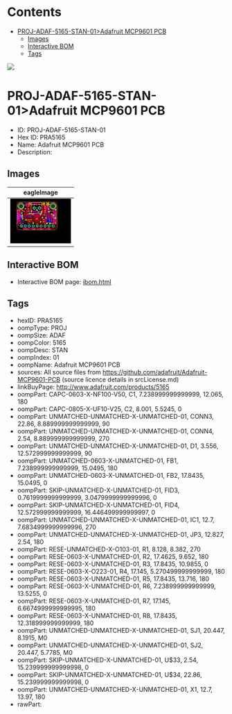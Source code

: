 



Contents
========

* [PROJ-ADAF-5165-STAN-01>Adafruit MCP9601 PCB](#proj-adaf-5165-stan-01adafruit-mcp9601-pcb)
	* [Images](#images)
	* [Interactive BOM](#interactive-bom)
	* [Tags](#tags)
  
![][im]
# PROJ-ADAF-5165-STAN-01>Adafruit MCP9601 PCB

- ID: PROJ-ADAF-5165-STAN-01
- Hex ID: PRA5165
- Name: Adafruit MCP9601 PCB
- Description: 

## Images
  
  

|eagleImage|
| :---: |
|[![eagleImage](eagleImage_140.png)](eagleImage_600.png)|

## Interactive BOM

- Interactive BOM page: [ibom.html](kicad/bom/ibom.html)

## Tags

- hexID: PRA5165
- oompType: PROJ
- oompSize: ADAF
- oompColor: 5165
- oompDesc: STAN
- oompIndex: 01
- oompName: Adafruit MCP9601 PCB
- sources: All source files from https://github.com/adafruit/Adafruit-MCP9601-PCB (source licence details in srcLicense.md)
- linkBuyPage: http://www.adafruit.com/products/5165
- oompPart: CAPC-0603-X-NF100-V50, C1, 7.238999999999999, 12.065, 180
- oompPart: CAPC-0805-X-UF10-V25, C2, 8.001, 5.5245, 0
- oompPart: UNMATCHED-UNMATCHED-X-UNMATCHED-01, CONN3, 22.86, 8.889999999999999, 90
- oompPart: UNMATCHED-UNMATCHED-X-UNMATCHED-01, CONN4, 2.54, 8.889999999999999, 270
- oompPart: UNMATCHED-UNMATCHED-X-UNMATCHED-01, D1, 3.556, 12.572999999999999, 90
- oompPart: UNMATCHED-0603-X-UNMATCHED-01, FB1, 7.238999999999999, 15.0495, 180
- oompPart: UNMATCHED-0603-X-UNMATCHED-01, FB2, 17.8435, 15.0495, 0
- oompPart: SKIP-UNMATCHED-X-UNMATCHED-01, FID3, 0.7619999999999999, 3.0479999999999996, 0
- oompPart: SKIP-UNMATCHED-X-UNMATCHED-01, FID4, 12.572999999999999, 16.446499999999997, 0
- oompPart: UNMATCHED-UNMATCHED-X-UNMATCHED-01, IC1, 12.7, 7.6834999999999996, 270
- oompPart: UNMATCHED-UNMATCHED-X-UNMATCHED-01, JP3, 12.827, 2.54, 180
- oompPart: RESE-UNMATCHED-X-O103-01, R1, 8.128, 8.382, 270
- oompPart: RESE-0603-X-UNMATCHED-01, R2, 17.4625, 9.652, 180
- oompPart: RESE-0603-X-UNMATCHED-01, R3, 17.8435, 10.9855, 0
- oompPart: RESE-0603-X-O223-01, R4, 17.145, 5.270499999999999, 180
- oompPart: RESE-0603-X-UNMATCHED-01, R5, 17.8435, 13.716, 180
- oompPart: RESE-0603-X-UNMATCHED-01, R6, 7.238999999999999, 13.5255, 0
- oompPart: RESE-0603-X-UNMATCHED-01, R7, 17.145, 6.6674999999999995, 180
- oompPart: RESE-0603-X-UNMATCHED-01, R8, 17.8435, 12.318999999999999, 180
- oompPart: UNMATCHED-UNMATCHED-X-UNMATCHED-01, SJ1, 20.447, 8.1915, M0
- oompPart: UNMATCHED-UNMATCHED-X-UNMATCHED-01, SJ2, 20.447, 5.7785, M0
- oompPart: SKIP-UNMATCHED-X-UNMATCHED-01, U$33, 2.54, 15.239999999999998, 0
- oompPart: SKIP-UNMATCHED-X-UNMATCHED-01, U$34, 22.86, 15.239999999999998, 0
- oompPart: UNMATCHED-UNMATCHED-X-UNMATCHED-01, X1, 12.7, 13.97, 180
- rawPart: 



[im]: eagleImage_450.png
